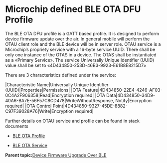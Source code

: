 # Microchip defined BLE OTA DFU Profile

The BLE OTA DFU profile is a GATT based profile. It is designed to perform device firmware update over the air. In general mobile will perform the OTAU client role and the BLE device will be in server role. OTAU service is a Microchip’s propriety service with a 16-byte service UUID. There shall be only one instance of the OTAS in a device. The OTAS shall be instantiated as a «Primary Service». The service Universally Unique Identifier \(UUID\) value shall be set to «4D434850-253D-46B3-9923-E61B8E8215D7»

There are 3 characteristics defined under the service:

|Characteristic Name|Universally Unique Identifier \(UUID\)|Properties|Permissions|
|OTA Feature|4D434850-22E4-4246-AF03-0C4A2F906358|Read|Encryption required|
|OTA Data|4D434850-34D9-40A6-BA7E-56F57C8CD478|WriteWithoutResponse, Notify|Encryption required|
|OTA Control Point|4D434850-9327-45DE-8882-C97F39028A76|Write|Encryption required|

Further details on OTAU service and profile can be found in stack documents

-   [BLE OTA Profile](https://microchip01.sdlproducts.com/ISHCS/DraftSpace/Publication/GUID-A5330D3A-9F51-4A26-B71D-8503A493DF9C/1/en-US/?navigationId=GUID-DF914131-7CEA-4CF1-8F13-C5872AAB7DC6)

-   [BLE OTA Service](https://onlinedocs.microchip.com/pr/GUID-C5EAF60E-9124-427C-A0F1-F2DBE662EA92-en-US-1/index.html?GUID-ADB0AB34-DEE4-4107-8618-C3FBA1CDDDA1)


**Parent topic:**[Device Firmware Upgrade Over BLE](https://onlinedocs.microchip.com/pr/GUID-A5330D3A-9F51-4A26-B71D-8503A493DF9C-en-US-1/index.html?GUID-908446A4-F490-4063-9096-66C4831F9BE4)

